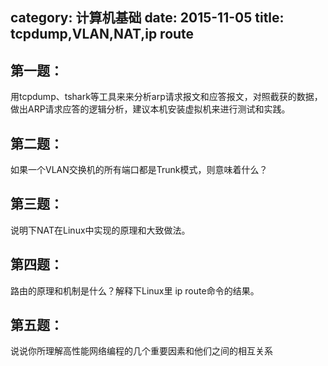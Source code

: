 category: 计算机基础
date: 2015-11-05
title: tcpdump,VLAN,NAT,ip route
---
## 第一题：
用tcpdump、tshark等工具来来分析arp请求报文和应答报文，对照截获的数据，做出ARP请求应答的逻辑分析，建议本机安装虚拟机来进行测试和实践。

## 第二题：
如果一个VLAN交换机的所有端口都是Trunk模式，则意味着什么？

## 第三题：
说明下NAT在Linux中实现的原理和大致做法。





## 第四题：
路由的原理和机制是什么？解释下Linux里 ip route命令的结果。

## 第五题：
说说你所理解高性能网络编程的几个重要因素和他们之间的相互关系
